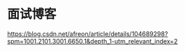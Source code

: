 # 面试博客
https://blog.csdn.net/afreon/article/details/104689298?spm=1001.2101.3001.6650.1&depth_1-utm_relevant_index=2
